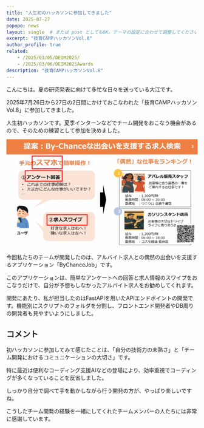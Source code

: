 ```yaml
---
title: "人生初のハッカソンに参加してきました"
date: 2025-07-27
popopo: news
layout: single  # または post としてもOK。テーマの設定に合わせて調整してください。
excerpt: "技育CAMPハッカソンVol.8"
author_profile: true
related:
    - /2025/03/05/DEIM2025/
    - /2025/03/06/DEIM2025Awards
description: "技育CAMPハッカソンVol.8"
---
```


こんにちは。夏の研究発表に向けて多忙な日々を送っている大江です。

2025年7月26日から27日の2日間にかけておこなわれた「技育CAMPハッカソンVol.8」に参加してきました。

人生初ハッカソンです。夏季インターンなどでチーム開発をおこなう機会があるので、そのための練習として参加を決めました。

![ByChanceJobの利用イメージ](/assets/img/posts/20250727/AppImage.jpg)

今回私たちのチームが開発したのは、アルバイト求人との偶然の出会いを支援するアプリケーション「ByChanceJob」です。

このアプリケーションは、簡単なアンケートへの回答と求人情報のスワイプをおこなうだけで、自分が予想もしなかったアルバイト求人をお勧めしてくれます。

開発にあたり、私が担当したのはFastAPIを用いたAPIエンドポイントの開発です。機能別にスクリプトのフォルダを分割し、フロントエンド開発者やDB周りの開発者も見やすいようにしました。

## コメント
初ハッカソンに参加してみて感じたことは、「自分の技術力の未熟さ」と「チーム開発におけるコミュニケーションの大切さ」です。

特に最近は便利なコーディング支援AIなどの登場により、効率重視でコーディングが多くなっていることを反省しました。

しっかり自分で調べて手を動かしながら行う開発の方が、やっぱり楽しいですね。

こうしたチーム開発の経験を一緒にしてくれたチームメンバーの人たちには非常に感謝しています。